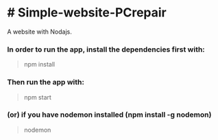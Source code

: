 


# # Simple-website-PCrepair
A website with Nodajs. 

### In order to run the app, install the dependencies first with:
>npm install

### Then run the app with:

>npm start

### (or) if you have nodemon installed (npm install -g nodemon)

>nodemon
